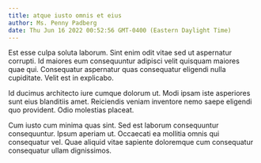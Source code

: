 ```yaml
---
title: atque iusto omnis et eius
author: Ms. Penny Padberg
date: Thu Jun 16 2022 00:52:56 GMT-0400 (Eastern Daylight Time)
---
```

Est esse culpa soluta laborum. Sint enim odit vitae sed ut aspernatur corrupti. Id maiores eum consequuntur adipisci velit quisquam maiores quae qui. Consequatur aspernatur quas consequatur eligendi nulla cupiditate. Velit est in explicabo.

 Id ducimus architecto iure cumque dolorum ut. Modi ipsam iste asperiores sunt eius blanditiis amet. Reiciendis veniam inventore nemo saepe eligendi quo provident. Odio molestias placeat.

 Cum iusto cum minima quas sint. Sed est laborum consequuntur consequuntur. Ipsum aperiam ut. Occaecati ea mollitia omnis qui consequatur vel. Quae aliquid vitae sapiente doloremque cum consequatur consequatur ullam dignissimos.